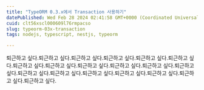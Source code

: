 ```yaml
---
title: "TypeORM 0.3.x에서 Transaction 사용하기"
datePublished: Wed Feb 28 2024 02:41:58 GMT+0000 (Coordinated Universal Time)
cuid: clt56xscl000609l76rmpacso
slug: typeorm-03x-transaction
tags: nodejs, typescript, nestjs, typeorm

---
```


퇴근하고 싶다.퇴근하고 싶다.퇴근하고 싶다.퇴근하고 싶다.퇴근하고 싶다.퇴근하고 싶다.퇴근하고 싶다.퇴근하고 싶다.퇴근하고 싶다.퇴근하고 싶다.퇴근하고 싶다.퇴근하고 싶다.퇴근하고 싶다.퇴근하고 싶다.퇴근하고 싶다.퇴근하고 싶다.퇴근하고 싶다.퇴근하고 싶다.퇴근하고 싶다.